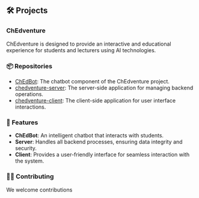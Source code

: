 ## 🛠️ Projects

### ChEdventure
ChEdventure is designed to provide an interactive and educational experience for students and lecturers using AI technologies.

### 📦 Repositories
- [ChEdBot](https://github.com/iisresearch/ChEdBot): The chatbot component of the ChEdventure project.
- [chedventure-server](https://github.com/iisresearch/chedventure-server): The server-side application for managing backend operations.
- [chedventure-client](https://github.com/iisresearch/chedventure-client): The client-side application for user interface interactions.

### 🧩 Features
- **ChEdBot**: An intelligent chatbot that interacts with students.
- **Server**: Handles all backend processes, ensuring data integrity and security.
- **Client**: Provides a user-friendly interface for seamless interaction with the system.

### 👩‍💻 Contributing
We welcome contributions

<!--

**Here are some ideas to get you started:**

🙋‍♀️ A short introduction - what is your organization all about?
🌈 Contribution guidelines - how can the community get involved?
👩‍💻 Useful resources - where can the community find your docs? Is there anything else the community should know?
🍿 Fun facts - what does your team eat for breakfast?
🧙 Remember, you can do mighty things with the power of [Markdown](https://docs.github.com/github/writing-on-github/getting-started-with-writing-and-formatting-on-github/basic-writing-and-formatting-syntax)
-->
